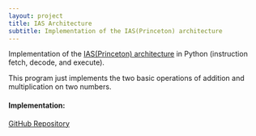 ```yaml
---
layout: project
title: IAS Architecture
subtitle: Implementation of the IAS(Princeton) architecture
---
```


Implementation of the [IAS(Princeton) architecture](https://en.wikipedia.org/wiki/Von_Neumann_architecture) in Python (instruction fetch, decode, and execute).

This program just implements the two basic operations of addition and multiplication on two numbers.

#### Implementation:

[GitHub Repository](https://github.com/shrey27tri01/IAS-python)




